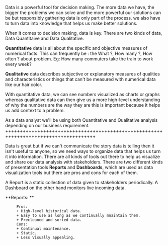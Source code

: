 Data is a powerful tool for decision making. The more data we have, the bigger the problems we can solve and the more powerful our solutions can be but responsibly gathering data is only part of the process. we also have to turn data into knowledge that helps us make better solutions.

When it comes to decision making, data is key. There are two kinds of data, Data Quantitaive and Data Qualitative. 

**Quantitative** data is all about the specific and objective measures of numerical facts. This can frequently be : 
  the What ?, 
  How many ?,
  How often ? about problem.
  Eg: How many commuters take the train to work every week?
  
**Qualitative** data describes subjective or explanatory measures of qualities and characteristics or things that can't be measured with numerical data like our hair color. 

With quantitative data, we can see numbers visualized as charts or graphs whereas qualitative data can then give us a more high-level understanding of why the numbers are the way they are this is important because it helps us add context to a problem.

As a data analyst we'll be using both Quantitative and Qualitative analysis depending on our business requirement.
+++++++++++++++++++++++++++++++++++++++++++++++++++++++++++++++++++++++++++++++++++++

Data is great but if we can't communicate the story data is telling then it isn't useful to anyone, so we need ways to organize data that helps us turn it into information. There are all kinds of tools out there to help us visualize and share our data analysis with stakeholders. There are two different kinds of presentation tools **Reports** and **Dashboards**, which are used as data visualization tools but there are pros and cons for each of them.

A Report is a static collection of data given to stakeholders periodically. A Dashboard on the other hand monitors live incoming data.

   **Reports: **
         
         Pros:
         + High-level historical data.
         + Easy to use as long as we continually mnaintain them.
         + Precleaned and sorted data.
         Cons:
         + Continual maintenance.
         + Static.
         + Less Visually appealing.
